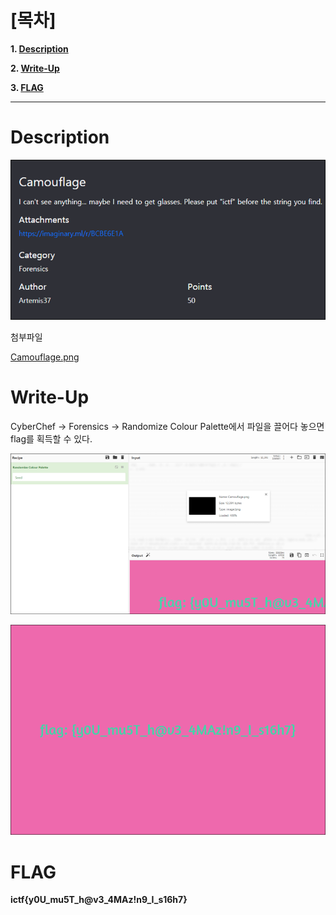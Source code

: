 # [목차]
**1. [Description](#Description)**

**2. [Write-Up](#Write-Up)**

**3. [FLAG](#FLAG)**


***


# **Description**

![](images/2022-05-18-19-41-08.png)

첨부파일

[Camouflage.png](https://rdmd.readme.io/docs/code-blocks)


# **Write-Up**

CyberChef -> Forensics -> Randomize Colour Palette에서 파일을 끌어다 놓으면 flag를 획득할 수 있다.

![](images/2022-05-18-19-41-24.png)

![](images/2022-05-18-19-41-30.png)



# **FLAG**

**ictf{y0U_mu5T_h@v3_4MAz!n9_I_s16h7}**